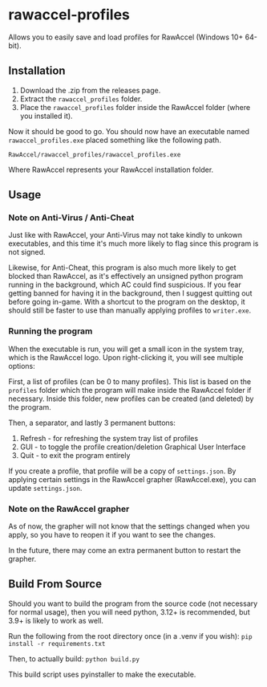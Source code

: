 # rawaccel-profiles

Allows you to easily save and load profiles for RawAccel (Windows 10+ 64-bit).

## Installation

1. Download the .zip from the releases page.
2. Extract the `rawaccel_profiles` folder.
3. Place the `rawaccel_profiles` folder inside the RawAccel folder (where you installed it).

Now it should be good to go.
You should now have an executable named `rawaccel_profiles.exe` placed something like the following path.

`RawAccel/rawaccel_profiles/rawaccel_profiles.exe`

Where RawAccel represents your RawAccel installation folder.

## Usage

### Note on Anti-Virus / Anti-Cheat

Just like with RawAccel, your Anti-Virus may not take kindly to unkown executables,
and this time it's much more likely to flag since this program is not signed.

Likewise, for Anti-Cheat, this program is also much more likely to get blocked than RawAccel,
as it's effectively an unsigned python program running in the background, which AC could find suspicious.
If you fear getting banned for having it in the background, then I suggest quitting out before going in-game.
With a shortcut to the program on the desktop, it should still be faster to use than manually applying profiles to `writer.exe`.

### Running the program

When the executable is run, you will get a small icon in the system tray, which is the RawAccel logo.
Upon right-clicking it, you will see multiple options:

First, a list of profiles (can be 0 to many profiles).
This list is based on the `profiles` folder which the program will make inside the RawAccel folder if necessary.
Inside this folder, new profiles can be created (and deleted) by the program.

Then, a separator, and lastly 3 permanent buttons:

1. Refresh - for refreshing the system tray list of profiles
2. GUI - to toggle the profile creation/deletion Graphical User Interface
3. Quit - to exit the program entirely

If you create a profile, that profile will be a copy of `settings.json`.
By applying certain settings in the RawAccel grapher (RawAccel.exe), you can update `settings.json`.

### Note on the RawAccel grapher

As of now, the grapher will not know that the settings changed when you apply,
so you have to reopen it if you want to see the changes.

In the future, there may come an extra permanent button to restart the grapher.

## Build From Source

Should you want to build the program from the source code (not necessary for normal usage),
then you will need python, 3.12+ is recommended, but 3.9+ is likely to work as well.

Run the following from the root directory once (in a .venv if you wish):
`pip install -r requirements.txt`

Then, to actually build:
`python build.py`

This build script uses pyinstaller to make the executable.
